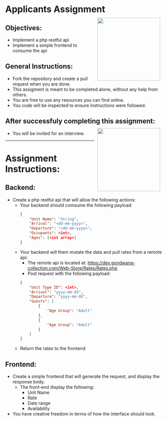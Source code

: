 # Applicants Assignment <img src="https://media.giphy.com/media/3nxvpK0CSxT88bFfig/giphy.gif"  width="200" hight="200" style="float: right; padding : 10px"/>
## Objectives:
- Implement a php restful api
- Implement a simple frontend to consume the api
## General Instructions:
- Fork the repository and create a pull request when you are done.
- This assigment is meant to be completed alone, without any help from others.
- You are free to use any resources you can find online.
- You code will be inspected to ensure instructions were followed.
## After successfuly completing this assignment: <img src="https://media.giphy.com/media/gLcUG7QiR0jpMzoNUu/giphy.gif"  width="200" hight="200" style="float: right; padding : 10px"/>
- You will be invited for an interview.
---
# Assignment Instructions:
## Backend:
- Create a php restful api that will allow the following actions:
    - Your backend should comsume the following payload:
        ```json
        {
            "Unit Name": "String",
            "Arrival": "<dd-mm-yyyy>",
            "Departure": "<dd-mm-yyyy>",
            "Occupants": <int>,
            "Ages": [<int array>]
        }
        ```
    - Your backend will them mutate the data and pull rates from a remote api:
        - The remote api is located at: https://dev.gondwana-collection.com/Web-Store/Rates/Rates.php
        - Post request with the following payload:
        ```json
        {
            "Unit Type ID": <int>,
            "Arrival": "yyyy-mm-dd",
            "Departure": "yyyy-mm-dd",
            "Guests": [
                {
                    "Age Group": "Adult"
                },
                {
                    "Age Group": "Adult"
                }
            ]
        }
        ```
    - Return the rates to the frontend
## Frontend:
- Create a simple frontend that will generate the request, and display the response body.
    - The front-end display the following:
        - Unit Name
        - Rate
        - Date range
        - Availability
- You have creative freedom in terms of how the interface should look.